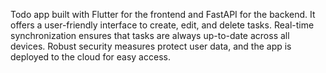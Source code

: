 Todo app built with Flutter for the frontend and FastAPI for the backend. 
It offers a user-friendly interface to create, edit, and delete tasks. 
Real-time synchronization ensures that tasks are always up-to-date across all devices. 
Robust security measures protect user data, and the app is deployed to the cloud for easy access.
